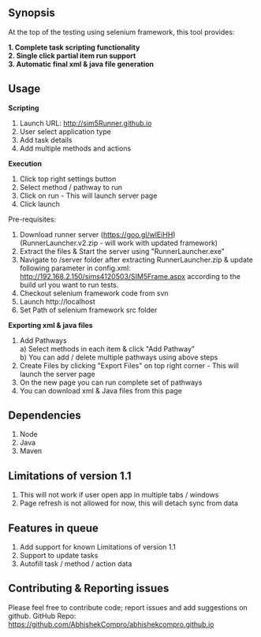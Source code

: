 ## Synopsis<br />

At the top of the testing using selenium framework, this tool provides:<br />

**1. Complete task scripting functionality**<br />
**2. Single click partial item run support**<br />
**3. Automatic final xml & java file generation**<br />

## Usage<br />

**Scripting**<br />
1. Launch URL: http://sim5Runner.github.io<br />
2. User select application type<br />
3. Add task details<br />
4. Add multiple methods and actions<br />

**Execution**<br />
1. Click top right settings button<br />
2. Select method / pathway to run<br />
3. Click on run - This will launch server page<br />
4. Click launch<br />

Pre-requisites:<br />
1. Download runner server (https://goo.gl/wlEiHH)<br />
	(RunnerLauncher.v2.zip - will work with updated framework)<br />
2. Extract the files & Start the server using "RunnerLauncher.exe"<br />
3. Navigate to /server folder after extracting RunnerLauncher.zip & update following parameter in config.xml: <url>http://192.168.2.150/sims4120503/SIM5Frame.aspx</url> according to the build url you want to run tests.<br />
4. Checkout selenium framework code from svn<br />
5. Launch http://localhost<br />
6. Set Path of selenium framework src folder<br />

**Exporting xml & java files**<br />
1. Add Pathways<br />
	a) Select methods in each item & click "Add Pathway"<br />
	b) You can add / delete multiple pathways using above steps<br />
2. Create Files by clicking "Export Files" on top right corner - This will launch the server page<br />
3. On the new page you can run complete set of pathways<br />
4. You can download xml & Java files from this page<br />

## Dependencies<br />
1. Node<br />
2. Java<br />
3. Maven<br />

## Limitations of version 1.1<br />

1. This will not work if user open app in multiple tabs / windows<br />
2. Page refresh is not allowed for now, this will detach sync from data<br />

## Features in queue<br />
1. Add support for known Limitations of version 1.1 <br />
2. Support to update tasks<br />
3. Autofill task / method / action data<br />

## Contributing & Reporting issues
Please feel free to contribute code; report issues and add suggestions on github.
GitHub Repo: https://github.com/AbhishekCompro/abhishekcompro.github.io
